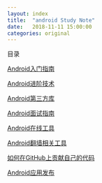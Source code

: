 ```yaml
---
layout: index
title:  "android Study Note"
date:   2018-11-11 15:00:00
categories: original
---
```




目录

[Android入门指南](./android-enter.html)

[Android进阶技术](./android-middle.html)

[Android第三方库](./android-lib.html)

[//]:[Android在线视频](./android-enter.html)

[//]:[Android核心原理](./android-core.html)

[Android面试指南](./interview/README.html)

[Android在线工具](./android-tool.html)

[Android翻墙相关工具](./android-network.html)

[如何在GitHub上贡献自己的代码](./android-github.html)

[//]:[优秀Android项目源码](./android-github.html)

[Android应用发布](./android-app.html)







[//]: 注释